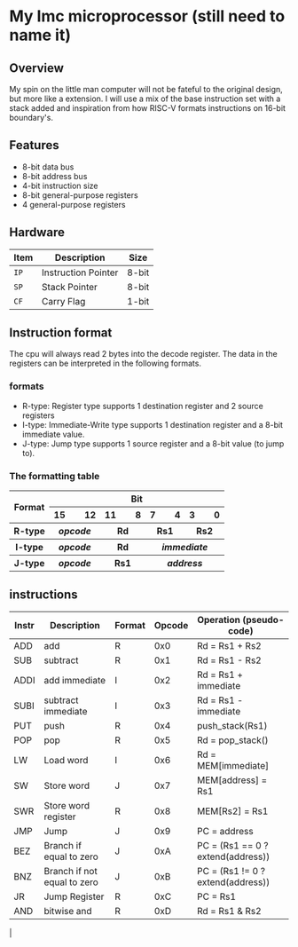# My lmc microprocessor (still need to name it)

## Overview
My spin on the little man computer will not be fateful to the original design, but more like a extension.
I will use a mix of the base instruction set with a stack added and inspiration from how RISC-V formats instructions on 16-bit boundary's.

## Features
- 8-bit data bus
- 8-bit address bus
- 4-bit instruction size
- 8-bit general-purpose registers
- 4 general-purpose registers


## Hardware
|Item|Description|Size|
|---|---|---|
|`IP`|Instruction Pointer|8-bit|
|`SP`|Stack Pointer|8-bit|
|`CF`|Carry Flag|1-bit|

## Instruction format
The cpu will always read 2 bytes into the decode register. The data in the registers can be interpreted in the following formats.

### formats
- R-type: Register type supports 1 destination register and 2 source registers
- I-type: Immediate-Write type supports 1 destination register and a 8-bit immediate value.
- J-type: Jump type supports 1 source register and a 8-bit value (to jump to).

### The formatting table
<table>
<tbody style="text-align: center;">
    <tr>
        <th rowspan="2">Format</th>
        <th colspan="4">Bit</th>
    </tr>
    <tr>
        <th>15&nbsp;&nbsp;&nbsp;&nbsp;&nbsp;&nbsp;&nbsp;&nbsp;12</th>
        <th>11&nbsp;&nbsp;&nbsp;&nbsp;&nbsp;&nbsp;&nbsp;&nbsp;8</th>
        <th>7&nbsp;&nbsp;&nbsp;&nbsp;&nbsp;&nbsp;&nbsp;&nbsp;4</th>
        <th>3&nbsp;&nbsp;&nbsp;&nbsp;&nbsp;&nbsp;&nbsp;&nbsp;0</th>
    </tr>
    <tr>
        <th>R-type</th>
        <th><em>opcode</em></th>
        <th>Rd</th>
        <th>Rs1</th>
        <th>Rs2</th>
    </tr>
    <tr>
        <th>I-type</th>
        <th><em>opcode</em></th>
        <th>Rd</th>
        <th colspan="2"><em>immediate</em></th>
    </tr>
    <tr>
        <th>J-type</th>
        <th><em>opcode</em></th>
        <th>Rs1</th>
        <th colspan="2"><em>address</em></th>
    </tr>
</tbody>
</table>

## instructions
|Instr|Description|Format|Opcode|Operation (pseudo-code)|
|---|---|---|---|---|
|ADD|add|R|0x0|Rd = Rs1 + Rs2|
|SUB|subtract|R|0x1|Rd = Rs1 - Rs2|
|ADDI|add immediate|I|0x2|Rd = Rs1 + immediate|
|SUBI|subtract immediate|I|0x3|Rd = Rs1 - immediate|
|PUT|push|R|0x4|push_stack(Rs1)|
|POP|pop|R|0x5|Rd = pop_stack()|
|LW|Load word|I|0x6|Rd = MEM[immediate]|
|SW|Store word|J|0x7|MEM[address] = Rs1|
|SWR|Store word register|R|0x8|MEM[Rs2] = Rs1|
|JMP|Jump|J|0x9|PC = address|
|BEZ|Branch if equal to zero|J|0xA|PC = (Rs1 == 0 ? extend(address))|
|BNZ|Branch if not equal to zero|J|0xB|PC = (Rs1 != 0 ? extend(address))|
|JR|Jump Register|R|0xC|PC = Rs1|
|AND|bitwise and|R|0xD|Rd = Rs1 & Rs2|
|
